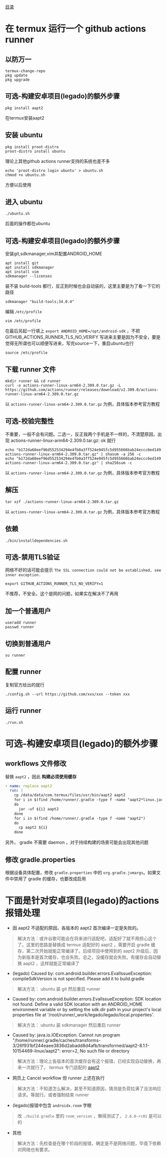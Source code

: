 [目录](./) 

# 在 termux 运行一个 github actions runner

## 以防万一
```shell
termux-change-repo
pkg update
pkg upgrade
```

## 可选-构建安卓项目(legado)的额外步骤
```shell
pkg install aapt2
```
在termux安装aapt2

## 安装 ubuntu
```shell
pkg install proot-distro
proot-distro install ubuntu
```
理论上其他github actions runner支持的系统也差不多
```shell
echo 'proot-distro login ubuntu' > ubuntu.sh
chmod +x ubuntu.sh
```
方便以后使用

## 进入 ubuntu
```shell
./ubuntu.sh
```
后面的操作都在ubuntu

## 可选-构建安卓项目(legado)的额外步骤
安装git,sdkmanager,vim并配置ANDROID_HOME
```shell
apt install git
apt install sdkmanager
apt install vim
sdkmanager --licenses
```
装不装 build-tools 都行，反正到时候也会自动装的，这里主要是为了看一下它的路径
```shell
sdkmanager "build-tools;34.0.4"
```
编辑 `/etc/profile`
```shell
vim /etc/profile
```
在最后另起一行填上 `export ANDROID_HOME=/opt/android-sdk` ，不把 GITHUB_ACTIONS_RUNNER_TLS_NO_VERIFY 写进来主要是因为不安全，要是觉得无所谓也可以顺便写进来，写完source一下，重启ubuntu也行
```shell
source /etc/profile
```

## 下载 runner 文件
```shell
mkdir runner && cd runner
curl -o actions-runner-linux-arm64-2.309.0.tar.gz -L https://github.com/actions/runner/releases/download/v2.309.0/actions-runner-linux-arm64-2.309.0.tar.gz
```
以 `actions-runner-linux-arm64-2.309.0.tar.gz` 为例，具体版本参考官方教程

## 可选-校验完整性
不重要，一般不会有问题。二选一，反正我两个手机是不一样的，不清楚原因，出现 actions-runner-linux-arm64-2.309.0.tar.gz: ok 就行
```shell
echo "b172da68eef96d552534294e4fb0a3ff524e945fc5d955666bab24eccc6ed149  actions-runner-linux-arm64-2.309.0.tar.gz" | shasum -a 256 -c
echo "b172da68eef96d552534294e4fb0a3ff524e945fc5d955666bab24eccc6ed149  actions-runner-linux-arm64-2.309.0.tar.gz" | sha256sum -c
```
以 `actions-runner-linux-arm64-2.309.0.tar.gz` 为例，具体版本参考官方教程

## 解压
```shell
tar xzf ./actions-runner-linux-arm64-2.309.0.tar.gz
```
以 `actions-runner-linux-arm64-2.309.0.tar.gz` 为例，具体版本参考官方教程

## 依赖
```shell
./bin/installdependencies.sh
```

## 可选-禁用TLS验证
网络不好的话可能会提示 `The SSL connection could not be established, see inner exception.`
```shell
export GITHUB_ACTIONS_RUNNER_TLS_NO_VERIFY=1
```
不推荐，不安全。这个是网的问题，如果实在解决不了再用

## 加一个普通用户
```shell
useradd runner
passwd runner
```

## 切换到普通用户
```shell
su runner
```

## 配置 runner
复制官方给出的就行
```shell
./config.sh --url https://github.com/xxx/xxx --token xxx
```

## 运行 runner
```shell
./run.sh
```


# 可选-构建安卓项目(legado)的额外步骤

## workflows 文件修改
替换 `aapt2` ，因此 **构建必须使用缓存**
```yaml
- name: replace aapt2
  run: |
    cp /data/data/com.termux/files/usr/bin/aapt2 aapt2
    for i in $(find /home/runner/.gradle -type f -name "aapt2*linux.jar")
    do
      jar -uf ${i} aapt2
    done
    for i in $(find /home/runner/.gradle -type f -name "aapt2")
    do
      cp aapt2 ${i}
    done
```
另外， gradle 不需要 daemon ，对于持续构建的场景可能会出现其他问题

## 修改 gradle.properties
根据设备具体配置，修改 `gradle.properties` 中的 `org.gradle.jvmargs`。如果文件中禁用了 gradle 的缓存，也要改成启用


# 下面是针对安卓项目(legado)的actions报错处理

- 因 aapt2 不适配的原因，各版本的 aapt2 首次编译一定是失败的。
> 解决方法：或许谷歌可能会在将来进行适配吧，适配好了就不用担心这个了。这里的思路是替换成 termux 适配好的 aapt2 ，需要开启 gradle 缓存，第二次开始就能正常编译了。后续项目中使用到的 aapt2 升级后，因为新版本是首次缓存，也会失败。总之，没缓存就会失败。有缓存会自动替换 aapt2 ，这样就能正常编译了

- (legado) Caused by: com.android.builder.errors.EvalIssueException: compileSdkVersion is not specified. Please add it to build.gradle
> 解决方法： ubuntu 装 git 然后重启 runner

- Caused by: com.android.builder.errors.EvalIssueException: SDK location not found. Define a valid SDK location with an ANDROID_HOME environment variable or by setting the sdk.dir path in your project's local properties file at '/root/runner/_work/legado/legado/local.properties'.
> 解决方法： ubuntu 装 sdkmanager 然后重启 runner

- Caused by: java.io.IOException: Cannot run program "/home/runner/.gradle/caches/transforms-3/26f931bf244eaee3836d2abadd8d4afb/transformed/aapt2-8.1.1-10154469-linux/aapt2": error=2, No such file or directory
> 解决方法：理论上各版本的首次缓存会有这个报错，已经实现自动替换，再来一次就行了。 termux 专门适配的 [aapt2](https://packages.termux.dev/apt/termux-main/pool/main/a/aapt2/)

- 网页上 Cancel workflow 但 runner 上还在执行
> 解决方法：不知道怎么解决，甚至不知道原因，猜测是负荷拉满了没法响应请求。等就行。或者强制结束 runner

- (legado)报错中包含 `androidx.room` 字眼
> 改 `./build.gradle` 里的 `room_version` ，懒得测试了， `2.6.0-rc01` 是可以的

- 其他
> 解决方法：先检查是在哪个阶段的报错，确定是不是网络问题，毕竟下依赖对网络也有要求。
